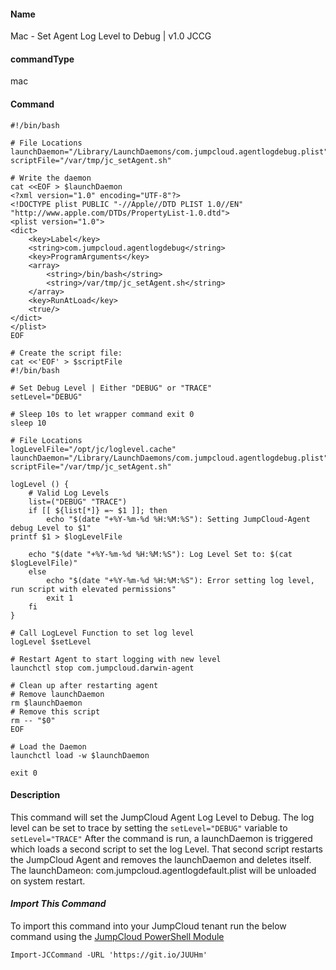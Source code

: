 #### Name

Mac - Set Agent Log Level to Debug | v1.0 JCCG

#### commandType

mac

#### Command

```
#!/bin/bash

# File Locations
launchDaemon="/Library/LaunchDaemons/com.jumpcloud.agentlogdebug.plist"
scriptFile="/var/tmp/jc_setAgent.sh"

# Write the daemon
cat <<EOF > $launchDaemon
<?xml version="1.0" encoding="UTF-8"?>
<!DOCTYPE plist PUBLIC "-//Apple//DTD PLIST 1.0//EN" "http://www.apple.com/DTDs/PropertyList-1.0.dtd">
<plist version="1.0">
<dict>
	<key>Label</key>
	<string>com.jumpcloud.agentlogdebug</string>
	<key>ProgramArguments</key>
	<array>
		<string>/bin/bash</string>
		<string>/var/tmp/jc_setAgent.sh</string>
	</array>
    <key>RunAtLoad</key>
	<true/>
</dict>
</plist>
EOF

# Create the script file:
cat <<'EOF' > $scriptFile
#!/bin/bash

# Set Debug Level | Either "DEBUG" or "TRACE"
setLevel="DEBUG"

# Sleep 10s to let wrapper command exit 0
sleep 10

# File Locations
logLevelFile="/opt/jc/loglevel.cache"
launchDaemon="/Library/LaunchDaemons/com.jumpcloud.agentlogdebug.plist"
scriptFile="/var/tmp/jc_setAgent.sh"

logLevel () {
    # Valid Log Levels
    list=("DEBUG" "TRACE")
    if [[ ${list[*]} =~ $1 ]]; then
        echo "$(date "+%Y-%m-%d %H:%M:%S"): Setting JumpCloud-Agent debug Level to $1"
printf $1 > $logLevelFile

    echo "$(date "+%Y-%m-%d %H:%M:%S"): Log Level Set to: $(cat $logLevelFile)"
    else
        echo "$(date "+%Y-%m-%d %H:%M:%S"): Error setting log level, run script with elevated permissions"
        exit 1
    fi
}

# Call LogLevel Function to set log level
logLevel $setLevel

# Restart Agent to start logging with new level
launchctl stop com.jumpcloud.darwin-agent

# Clean up after restarting agent
# Remove launchDaemon
rm $launchDaemon
# Remove this script
rm -- "$0"
EOF

# Load the Daemon
launchctl load -w $launchDaemon

exit 0
```

#### Description

This command will set the JumpCloud Agent Log Level to Debug. The log level can be set to trace by setting the `setLevel="DEBUG"` variable to `setLevel="TRACE"` After the command is run, a launchDaemon is triggered which loads a second script to set the log Level. That second script restarts the JumpCloud Agent and removes the launchDaemon and deletes itself. The launchDameon: com.jumpcloud.agentlogdefault.plist will be unloaded on system restart.

#### *Import This Command*

To import this command into your JumpCloud tenant run the below command using the [JumpCloud PowerShell Module](https://github.com/TheJumpCloud/support/wiki/Installing-the-JumpCloud-PowerShell-Module)

```
Import-JCCommand -URL 'https://git.io/JUUHm'
```
